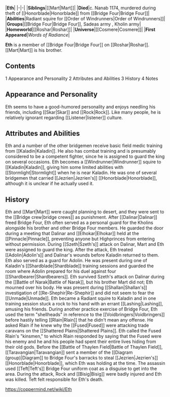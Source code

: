 |**Eth**|
|-|-|
|**Siblings**|[[Mart\|Mart]]|
|**Died**|c. Nanab 1174, murdered during theft of [[Honorblade\|Honorblade]] from [[Bridge Four\|Bridge Four]]|
|**Abilities**|Radiant squire for [[Order of Windrunners\|Order of Windrunners]]|
|**Groups**|[[Bridge Four\|Bridge Four]], Sadeas army , Kholin army|
|**Homeworld**|[[Roshar\|Roshar]]|
|**Universe**|[[Cosmere\|Cosmere]]|
|**First Appeared**|*Words of Radiance*|

**Eth** is a member of [[Bridge Four\|Bridge Four]] on [[Roshar\|Roshar]]. [[Mart\|Mart]] is his brother.

## Contents

1 Appearance and Personality
2 Attributes and Abilities
3 History
4 Notes


## Appearance and Personality
Eth seems to have a good-humored personality and enjoys needling his friends, including [[Skar\|Skar]] and [[Rock\|Rock]]. Like many people, he is relatively ignorant regarding [[Listener\|listener]] culture.

## Attributes and Abilities
Eth and a number of the other bridgemen receive basic field medic training from [[Kaladin\|Kaladin]]. He also has combat training and is presumably considered to be a competent fighter, since he is assigned to guard the king on several occasions. Eth becomes a [[Windrunner\|Windrunner]] squire to [[Kaladin\|Kaladin]], giving him some limited abilities with [[Stormlight\|Stormlight]] when he is near Kaladin. He was one of several bridgemen that carried [[Jezrien\|Jezrien's]] [[Honorblade\|Honorblade]], although it is unclear if he actually used it.

## History
Eth and [[Mart\|Mart]] were caught planning to desert, and they were sent to the [[Bridge crew\|bridge crews]] as punishment.
After [[Dalinar\|Dalinar]] freed Bridge Four, Eth often served as a personal guard for the Kholins alongside his brother and other Bridge Four members. He guarded the door during a meeting that Dalinar and [[Elhokar\|Elhokar]] held at the [[Pinnacle\|Pinnacle]], preventing anyone but Highprinces from entering without permission. During [[Szeth\|Szeth's]] attack on Dalinar, Mart and Eth were assigned to guard the king. After the attack, Eth treated [[Adolin\|Adolin's]] and Dalinar's wounds before Kaladin returned to them. Eth also served as a guard for Adolin. He was present during one of Kaladin's [[Shardblade\|Shardblade]] training sessions and guarded the room where Adolin prepared for his duel against four [[Shardbearer\|Shardbearers]].
Eth survived Szeth's attack on Dalinar during the [[Battle of Narak\|Battle of Narak]], but his brother Mart did not; Eth mourned over his body.
He was present during [[Shallan\|Shallan's]] investigation of [[Re-Shephir\|Re-Shephir]] and did not seem to fear the [[Unmade\|Unmade]].
Eth became a Radiant squire to Kaladin and in one training session stuck a rock to his hand with an errant [[Lashing\|Lashing]], amusing his friends.
During another practice exercise of Bridge Four, Eth used the term "shellheads" in reference to the [[Voidbringers\|Voidbringers]] before hastily telling [[Rlain\|Rlain]] that he didn't mean any offense. He asked Rlain if he knew why the [[Fused\|Fused]] were attacking trade caravans on the [[Shattered Plains\|Shattered Plains]]. Eth called the Fused Rlain's "kinsmen," to which Rlain responded by saying that the Fused were his enemy and he and his people had spent their entire lives hiding from their old gods.
Before the [[Battle of Thaylen Field\|Battle of Thaylen Field]], [[Taravangian\|Taravangian]] sent a member of the [[Diagram (group)\|Diagram]] to Bridge Four's barracks to steal [[Jezrien\|Jezrien's]] [[Honorblade\|Honorblade]], which Eth was holding at the time. The assassin used [[Teft\|Teft's]] Bridge Four uniform coat as a disguise to get into the area. During the attack, Rock and [[Bisig\|Bisig]] were badly injured and Eth was killed. Teft felt responsible for Eth's death.



https://coppermind.net/wiki/Eth